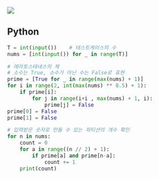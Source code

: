 [![](https://user-images.githubusercontent.com/54588441/201955805-c56eed62-05ac-4988-b7c1-5998017b83a3.png)](https://acmicpc.net/problem/17103)

## Python
```python
T = int(input())    # 테스트케이스의 수
nums = [int(input()) for _ in range(T)]

# 에라토스테네스의 체
# 소수는 True, 소수가 아닌 수는 False로 표현
prime = [True for _ in range(max(nums) + 1)]
for i in range(2, int(max(nums) ** 0.5) + 1):
    if prime[i]:
        for j in range(i+i , max(nums) + 1, i):
            prime[j] = False
prime[0] = False
prime[1] = False

# 입력받은 숫자로 만들 수 있는 파티션의 개수 확인
for n in nums:
    count = 0
    for a in range((n // 2) + 1):
        if prime[a] and prime[n-a]:
            count += 1
    print(count)
```